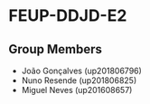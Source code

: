# FEUP-DDJD-E2

## Group Members 

- João Gonçalves (up201806796)
- Nuno Resende (up201806825)
- Miguel Neves (up201608657)

